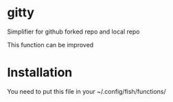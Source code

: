 # gitty
Simplifier for github forked repo and local repo

This function can be improved

# Installation
You need to put this file in your ~/.config/fish/functions/
